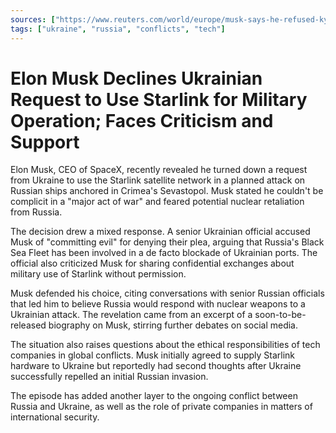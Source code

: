 ```yaml
---
sources: ["https://www.reuters.com/world/europe/musk-says-he-refused-kyiv-request-use-starlink-attack-russia-2023-09-08/", "https://www.theguardian.com/technology/2023/sep/08/elon-musk-committed-evil-starlink-order-ukraine"]
tags: ["ukraine", "russia", "conflicts", "tech"]
---
```


# Elon Musk Declines Ukrainian Request to Use Starlink for Military Operation; Faces Criticism and Support

Elon Musk, CEO of SpaceX, recently revealed he turned down a request from Ukraine to use the Starlink satellite network in a planned attack on Russian ships anchored in Crimea's Sevastopol. Musk stated he couldn't be complicit in a "major act of war" and feared potential nuclear retaliation from Russia.

The decision drew a mixed response. A senior Ukrainian official accused Musk of "committing evil" for denying their plea, arguing that Russia's Black Sea Fleet has been involved in a de facto blockade of Ukrainian ports. The official also criticized Musk for sharing confidential exchanges about military use of Starlink without permission.

Musk defended his choice, citing conversations with senior Russian officials that led him to believe Russia would respond with nuclear weapons to a Ukrainian attack. The revelation came from an excerpt of a soon-to-be-released biography on Musk, stirring further debates on social media.

The situation also raises questions about the ethical responsibilities of tech companies in global conflicts. Musk initially agreed to supply Starlink hardware to Ukraine but reportedly had second thoughts after Ukraine successfully repelled an initial Russian invasion.

The episode has added another layer to the ongoing conflict between Russia and Ukraine, as well as the role of private companies in matters of international security.
